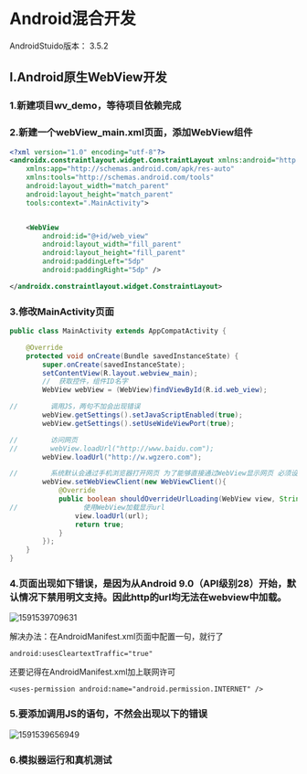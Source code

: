 # Android混合开发



AndroidStuido版本： 3.5.2

## I.Android原生WebView开发

### 1.新建项目wv_demo，等待项目依赖完成

### 2.新建一个webView_main.xml页面，添加WebView组件

```xml
<?xml version="1.0" encoding="utf-8"?>
<androidx.constraintlayout.widget.ConstraintLayout xmlns:android="http://schemas.android.com/apk/res/android"
    xmlns:app="http://schemas.android.com/apk/res-auto"
    xmlns:tools="http://schemas.android.com/tools"
    android:layout_width="match_parent"
    android:layout_height="match_parent"
    tools:context=".MainActivity">


    <WebView
        android:id="@+id/web_view"
        android:layout_width="fill_parent"
        android:layout_height="fill_parent"
        android:paddingLeft="5dp"
        android:paddingRight="5dp" />

</androidx.constraintlayout.widget.ConstraintLayout>
```

### 3.修改MainActivity页面

```java
public class MainActivity extends AppCompatActivity {

    @Override
    protected void onCreate(Bundle savedInstanceState) {
        super.onCreate(savedInstanceState);
        setContentView(R.layout.webview_main);
        //  获取控件，组件ID名字
        WebView webView = (WebView)findViewById(R.id.web_view);

//        调用JS，两句不加会出现错误
        webView.getSettings().setJavaScriptEnabled(true);
        webView.getSettings().setUseWideViewPort(true);

//        访问网页
//        webView.loadUrl("http://www.baidu.com");
        webView.loadUrl("http://w.wgzero.com");

//        系统默认会通过手机浏览器打开网页 为了能够直接通过WebView显示网页 必须设置
        webView.setWebViewClient(new WebViewClient(){
            @Override
            public boolean shouldOverrideUrlLoading(WebView view, String url){
//                使用WebView加载显示url
                view.loadUrl(url);
                return true;
            }
        });
    }
}

```



### 4.页面出现如下错误，是因为从Android 9.0（API级别28）开始，默认情况下禁用明文支持。因此http的url均无法在webview中加载。

![1591539709631](C:\Users\wugang\AppData\Roaming\Typora\typora-user-images\1591539709631.png)



解决办法：在AndroidManifest.xml页面中配置一句，就行了

```
android:usesCleartextTraffic="true"
```

还要记得在AndroidManifest.xml加上联网许可

```
<uses-permission android:name="android.permission.INTERNET" />
```



### 5.要添加调用JS的语句，不然会出现以下的错误

![1591539656949](C:\Users\wugang\AppData\Roaming\Typora\typora-user-images\1591539656949.png)

### 6.模拟器运行和真机测试